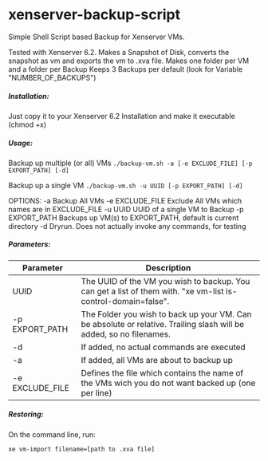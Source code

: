 xenserver-backup-script
=======================

Simple Shell Script based Backup for Xenserver VMs.

Tested with Xenserver 6.2.
Makes a Snapshot of Disk, converts the snapshot as vm and exports the vm to .xva file.
Makes one folder per VM and a folder per Backup
Keeps 3 Backups per default (look for Variable "NUMBER_OF_BACKUPS")

##### Installation:

Just copy it to your Xenserver 6.2 Installation and make it executable (chmod +x)

##### Usage:

Backup up multiple (or all) VMs
`./backup-vm.sh -a [-e EXCLUDE_FILE] [-p EXPORT_PATH] [-d]`

Backup up a single VM
`./backup-vm.sh -u UUID [-p EXPORT_PATH] [-d]`

OPTIONS:
-a                    Backup All VMs
-e EXCLUDE_FILE	      Exclude All VMs which names are in EXCLUDE_FILE
-u UUID               UUID of a single VM to Backup
-p EXPORT_PATH        Backups up VM(s) to EXPORT_PATH, default is current directory
-d                    Dryrun. Does not actually invoke any commands, for testing

##### Parameters:

Parameter | Description
--- | --- 
UUID |The UUID of the VM you wish to backup. You can get a list of them with. "xe vm-list is-control-domain=false".
-p EXPORT_PATH | The Folder you wish to back up your VM. Can be absolute or relative. Trailing slash will be added, so no filenames.
-d | If added, no actual commands are executed
-a | If added, all VMs are about to backup up
-e EXCLUDE_FILE | Defines the file which contains the name of the VMs wich you do not want backed up (one per line)

##### Restoring:

On the command line, run:

`xe vm-import filename=[path to .xva file]`

